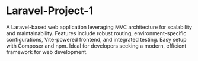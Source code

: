 # Laravel-Project-1
A Laravel-based web application leveraging MVC architecture for scalability and maintainability. Features include robust routing, environment-specific configurations, Vite-powered frontend, and integrated testing. Easy setup with Composer and npm. Ideal for developers seeking a modern, efficient framework for web development.
